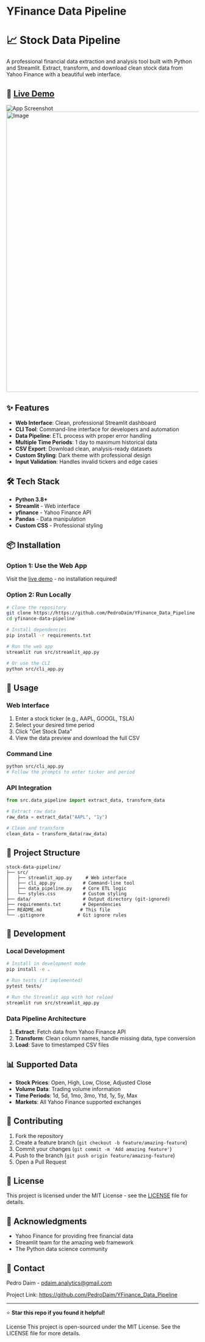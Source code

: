 # YFinance Data Pipeline

# 📈 Stock Data Pipeline

A professional financial data extraction and analysis tool built with Python and Streamlit. Extract, transform, and download clean stock data from Yahoo Finance with a beautiful web interface.

## 🚀 [Live Demo](https://yfinancestockpipeline.streamlit.app/)

![App Screenshot](https://github.com/user-attachments/assets/8b0f8558-43c3-490f-9479-13927d4a4e41)<img width="1920" height="735" alt="Image" src="https://github.com/user-attachments/assets/8b0f8558-43c3-490f-9479-13927d4a4e41" />

## ✨ Features

- **Web Interface**: Clean, professional Streamlit dashboard
- **CLI Tool**: Command-line interface for developers and automation
- **Data Pipeline**: ETL process with proper error handling
- **Multiple Time Periods**: 1 day to maximum historical data
- **CSV Export**: Download clean, analysis-ready datasets
- **Custom Styling**: Dark theme with professional design
- **Input Validation**: Handles invalid tickers and edge cases

## 🛠️ Tech Stack

- **Python 3.8+**
- **Streamlit** - Web interface
- **yfinance** - Yahoo Finance API
- **Pandas** - Data manipulation
- **Custom CSS** - Professional styling

## 📦 Installation

### Option 1: Use the Web App

Visit the [live demo](https://yfinancestockpipeline.streamlit.app/) - no installation required!

### Option 2: Run Locally

```bash
# Clone the repository
git clone https://https://github.com/PedroDaim/YFinance_Data_Pipeline
cd yfinance-data-pipeline

# Install dependencies
pip install -r requirements.txt

# Run the web app
streamlit run src/streamlit_app.py

# Or use the CLI
python src/cli_app.py

```

## 🎯 Usage

### Web Interface

1. Enter a stock ticker (e.g., AAPL, GOOGL, TSLA)
2. Select your desired time period
3. Click "Get Stock Data"
4. View the data preview and download the full CSV

### Command Line

```bash
python src/cli_app.py
# Follow the prompts to enter ticker and period

```

### API Integration

```python
from src.data_pipeline import extract_data, transform_data

# Extract raw data
raw_data = extract_data("AAPL", "1y")

# Clean and transform
clean_data = transform_data(raw_data)

```

## 📁 Project Structure

```
stock-data-pipeline/
├── src/
│   ├── streamlit_app.py     # Web interface
│   ├── cli_app.py          # Command-line tool
│   ├── data_pipeline.py    # Core ETL logic
│   └── styles.css          # Custom styling
├── data/                   # Output directory (git-ignored)
├── requirements.txt        # Dependencies
├── README.md              # This file
└── .gitignore            # Git ignore rules

```

## 🔧 Development

### Local Development

```bash
# Install in development mode
pip install -e .

# Run tests (if implemented)
pytest tests/

# Run the Streamlit app with hot reload
streamlit run src/streamlit_app.py

```

### Data Pipeline Architecture

1. **Extract**: Fetch data from Yahoo Finance API
2. **Transform**: Clean column names, handle missing data, type conversion
3. **Load**: Save to timestamped CSV files

## 📊 Supported Data

- **Stock Prices**: Open, High, Low, Close, Adjusted Close
- **Volume Data**: Trading volume information
- **Time Periods**: 1d, 5d, 1mo, 3mo, Ytd, 1y, 5y, Max
- **Markets**: All Yahoo Finance supported exchanges

## 🤝 Contributing

1. Fork the repository
2. Create a feature branch (`git checkout -b feature/amazing-feature`)
3. Commit your changes (`git commit -m 'Add amazing feature'`)
4. Push to the branch (`git push origin feature/amazing-feature`)
5. Open a Pull Request

## 📝 License

This project is licensed under the MIT License - see the [LICENSE](https://claude.ai/chat/LICENSE) file for details.

## 🙏 Acknowledgments

- Yahoo Finance for providing free financial data
- Streamlit team for the amazing web framework
- The Python data science community

## 📧 Contact

Pedro Daim - pdaim.analytics@gmail.com

Project Link: https://github.com/PedroDaim/YFinance_Data_Pipeline

---

⭐ **Star this repo if you found it helpful!**

License
This project is open-sourced under the MIT License. See the LICENSE file for more details.
